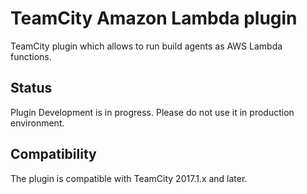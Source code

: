 # TeamCity Amazon Lambda plugin

TeamCity plugin which allows to run build agents as AWS Lambda functions.

## Status

Plugin Development is in progress. Please do not use it in production environment.

## Compatibility

The plugin is compatible with TeamCity 2017.1.x and later.
